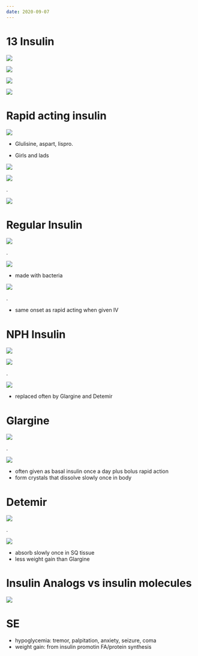 ```yaml
---
date: 2020-09-07
---
```


# 13 Insulin

<!-- Insulin effects vary by -->

![](https://photos.thisispiggy.com/file/wikiFiles/MoBJ98N.jpg)

<!-- Overview Insulin treatment by duration and time to peak -->

![](https://photos.thisispiggy.com/file/wikiFiles/POJDU2i.jpg)

![](https://photos.thisispiggy.com/file/wikiFiles/oWxPdrr.jpg)

<!-- Overview insulin treatment by method. Which type is given when? -->

![](https://photos.thisispiggy.com/file/wikiFiles/RnZe5Tl.jpg)

# Rapid acting insulin

<!-- Insulin hexamers vs monomers -->

![](https://photos.thisispiggy.com/file/wikiFiles/CPKt1Z1.jpg)

<!-- Rapid acting insulin examples -->

- Glulisine, aspart, lispro.

- Girls and lads

![](https://photos.thisispiggy.com/file/wikiFiles/MwuJPtN.jpg)

<!-- Rapid acting insulin is, contains, hexamer?, duration and time to peak, given when -->

![](https://photos.thisispiggy.com/file/wikiFiles/UR34rPK.jpg)

.

![](https://photos.thisispiggy.com/file/wikiFiles/oWxPdrr.jpg)

# Regular Insulin

<!-- Regular insulin made how, duration and time to peak -->

![](https://photos.thisispiggy.com/file/wikiFiles/Rvnxyqt.jpg)

.

![](https://photos.thisispiggy.com/file/wikiFiles/oWxPdrr.jpg)

- made with bacteria

<!-- Regular insulin used when, given how, dosage, treats what -->

![](https://photos.thisispiggy.com/file/wikiFiles/U1v0mEj.jpg)

.

- same onset as rapid acting when given IV

# NPH Insulin

<!-- NPH full name -->

![](https://photos.thisispiggy.com/file/wikiFiles/PaHezNt.jpg)

<!-- NPH insulin is, duration, time to peak -->

![](https://photos.thisispiggy.com/file/wikiFiles/UfxkzPb.jpg)

.

![](https://photos.thisispiggy.com/file/wikiFiles/oWxPdrr.jpg)

- replaced often by Glargine and Detemir

# Glargine

<!-- Glargine is, MOA, duration, onset, given how -->

![](https://photos.thisispiggy.com/file/wikiFiles/6dVFM64.jpg)

.

![](https://photos.thisispiggy.com/file/wikiFiles/oWxPdrr.jpg)

- often given as basal insulin once a day plus bolus rapid action
- form crystals that dissolve slowly once in body

# Detemir

<!-- Detemir is, duration, onset, MOA, given how, SE -->

![](https://photos.thisispiggy.com/file/wikiFiles/wvcTGez.jpg)

.

![](https://photos.thisispiggy.com/file/wikiFiles/oWxPdrr.jpg)

- absorb slowly once in SQ tissue
- less weight gain than Glargine

# Insulin Analogs vs insulin molecules

<!-- Nonhuman insulin molecules vs human insulin molecules -->

![](https://photos.thisispiggy.com/file/wikiFiles/khLhmO0.jpg)

# SE

<!-- Insulin treatment se and symptoms -->

- hypoglycemia: tremor, palpitation, anxiety, seizure, coma
- weight gain: from insulin promotin FA/protein synthesis
